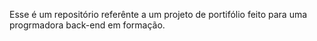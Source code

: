 Esse é um repositório referênte a um projeto de portifólio feito para uma progrmadora back-end em formação.